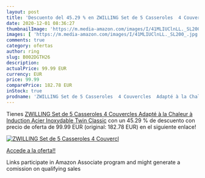 ```yaml
---
layout: post
title: 'Descuento del 45.29 % en ZWILLING Set de 5 Casseroles  4 Couvercl'
date: 2020-12-01 08:36:27
thumbnailImage: 'https://m.media-amazon.com/images/I/41MLIUClnLL._SL200_.jpg'
images: [ 'https://m.media-amazon.com/images/I/41MLIUClnLL._SL200_.jpg' ]
comments: true
category: ofertas
author: ring
slug: B002DGTH26
description:
actualPrice: 99.99 EUR
currency: EUR
price: 99.99
comparePrice: 182.78 EUR
inStock: true
prodname: 'ZWILLING Set de 5 Casseroles  4 Couvercles  Adapté à la Chaleur à Induction  Acier Inoxydable  Twin Classic'
---
```


Tienes [ZWILLING Set de 5 Casseroles  4 Couvercles  Adapté à la Chaleur à Induction  Acier Inoxydable  Twin Classic](https://www.amazon.fr/dp/B002DGTH26/?tag=tolees0d-21) con un 45.29 % de descuento con precio de oferta de 99.99 EUR (original: 182.78 EUR) en el siguiente enlace!

[![ZWILLING Set de 5 Casseroles  4 Couvercl](https://m.media-amazon.com/images/I/41MLIUClnLL._SL200_.jpg)](https://www.amazon.fr/dp/B002DGTH26/?tag=tolees0d-21)

[Accede a la oferta!!](https://www.amazon.fr/dp/B002DGTH26/?tag=tolees0d-21)

Links participate in Amazon Associate program and might generate a comission on qualifying sales


